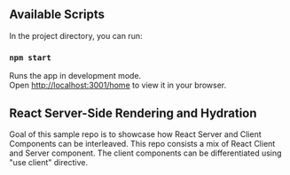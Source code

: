 ## Available Scripts

In the project directory, you can run:

### `npm start`

Runs the app in development mode.\
Open [http://localhost:3001/home](http://localhost:3001/home) to view it in your browser.

## React Server-Side Rendering and Hydration

Goal of this sample repo is to showcase how React Server and Client Components can be interleaved.
This repo consists a mix of React Client and Server component. The client components can be differentiated using "use client" directive.
